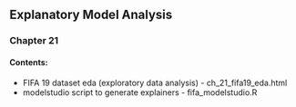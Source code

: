 ## Explanatory Model Analysis

### Chapter 21

#### Contents:

-  FIFA 19 dataset eda (exploratory data analysis) - ch_21_fifa19_eda.html
-  modelstudio script to generate explainers - fifa_modelstudio.R
